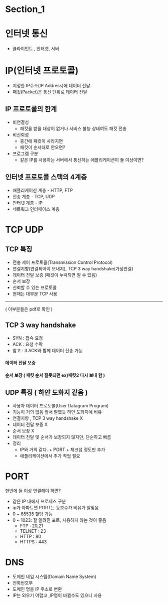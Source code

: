 # Section_1

# 인터넷 통신
- 클라이언트 , 인터넷, 서버

# IP(인터넷 프로토콜)
- 지정한 IP주소(IP Address)에 데이터 전달
- 패킷(Packet)은 통신 단위로 데이터 전달

## IP 프로토콜의 한계
- 비연결성
  - 패킷을 받을 대상이 없거나 서비스 불능 상태여도 패킷 전송
- 비신뢰성
  - 중간에 패킷이 사라지면
  - 패킷이 순서대로 안오면?
- 프로그램 구분
  - 같은 IP를 사용하는 서버에서 통신하는 애플리케이션이 둘 이상이면?

## 인터넷 프로토콜 스택의 4계층
- 애플리케이션 계층 - HTTP, FTP
- 전송 계층 - TCP, UDP
- 인터넷 계층 - IP
- 네트워크 인터페이스 계층

# TCP UDP

## TCP 특징
- 전송 제어 프로토콜(Transmission Control Protocol)
- 연결지향(연결되어야 보내지), TCP 3 way handshake(가상연결)
- 데이터 전달 보증 (패킷이 누락되면 알 수 있음)
- 순서 보장
- 신뢰할 수 있는 프로토콜
- 현재는 대부분 TCP 사용
-------- 
( 이부분들은 pdf로 확인 )
## TCP 3 way handshake
- SYN : 접속 요청 
- ACK : 요청 수락
- 참고 : 3.ACK와 함께 데이터 전송 가능

#### 데이터 전달 보증
#### 순서 보장 ( 패킷 순서 잘못되면 ex)패킷2 다시 보내 함 )

## UDP 특징 ( 하얀 도화지 같음 )
- 사용자 데이터 프로토콜(User Datagram Program)
- 기능이 거의 없음 앞서 말했듯 하얀 도화지에 비유
- 연결지향 , TCP 3 way handshake X
- 데이터 전달 보증 X
- 순서 보장 X
- 데이터 전달 및 순서가 보장되지 않지만, 단순하고 빠름
- 정리
  - IP와 거의 같다. + PORT + 체크섬 정도만 추가
  - 애플리케이션에서 추가 작업 필요


# PORT
한번에 둘 이상 연결해야 하면?
- 같은 IP 내에서 프로세스 구분
- ip가 아파트면 PORT는 동호수가 비유가 알맞음
- 0 ~ 65535 할당 가능
- 0 ~ 1023: 잘 알려진 포트, 사용하지 않는 것이 좋음
  - FTP : 20,21
  - TELNET : 23
  - HTTP : 80
  - HTTPS : 443

# DNS
- 도메인 네임 시스템(Domain Name System)
- 전화번호부
- 도메인 명을 IP 주소로 변환
- IP는 외우기 어렵고 ,IP명이 바뀔수도 있으니 사용












